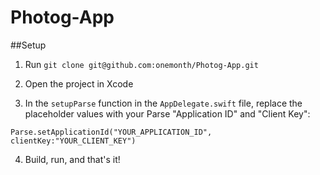 # Photog-App

##Setup

1. Run `git clone git@github.com:onemonth/Photog-App.git`

2. Open the project in Xcode

3. In the `setupParse` function in the `AppDelegate.swift` file, replace the placeholder values with your Parse "Application ID" and "Client Key":

`Parse.setApplicationId("YOUR_APPLICATION_ID", clientKey:"YOUR_CLIENT_KEY")`

4. Build, run, and that's it!

